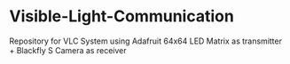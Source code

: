 # Visible-Light-Communication
Repository for VLC System using Adafruit 64x64 LED Matrix as transmitter + Blackfly S Camera as receiver
